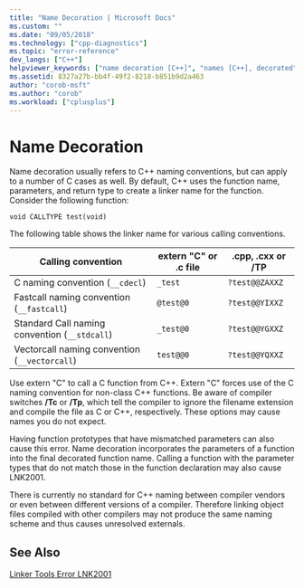 ```yaml
---
title: "Name Decoration | Microsoft Docs"
ms.custom: ""
ms.date: "09/05/2018"
ms.technology: ["cpp-diagnostics"]
ms.topic: "error-reference"
dev_langs: ["C++"]
helpviewer_keywords: ["name decoration [C++]", "names [C++], decorated", "decorated names, calling conventions"]
ms.assetid: 8327a27b-bb4f-49f2-8218-b851b9d2a463
author: "corob-msft"
ms.author: "corob"
ms.workload: ["cplusplus"]
---
```

# Name Decoration

Name decoration usually refers to C++ naming conventions, but can apply to a number of C cases as well. By default, C++ uses the function name, parameters, and return type to create a linker name for the function. Consider the following function:

```
void CALLTYPE test(void)  
```

The following table shows the linker name for various calling conventions.

|Calling convention|extern "C" or .c file|.cpp, .cxx or /TP|
|------------------------|---------------------------|------------------------|
|C naming convention (`__cdecl`)|`_test`|`?test@@ZAXXZ`|
|Fastcall naming convention (`__fastcall`)|`@test@0`|`?test@@YIXXZ`|
|Standard Call naming convention (`__stdcall`)|`_test@0`|`?test@@YGXXZ`|
|Vectorcall naming convention (`__vectorcall`)|`test@@0`|`?test@@YQXXZ`|

Use extern "C" to call a C function from C++. Extern "C" forces use of the C naming convention for non-class C++ functions. Be aware of compiler switches **/Tc** or **/Tp**, which tell the compiler to ignore the filename extension and compile the file as C or C++, respectively. These options may cause names you do not expect.

Having function prototypes that have mismatched parameters can also cause this error. Name decoration incorporates the parameters of a function into the final decorated function name. Calling a function with the parameter types that do not match those in the function declaration may also cause LNK2001.

There is currently no standard for C++ naming between compiler vendors or even between different versions of a compiler. Therefore linking object files compiled with other compilers may not produce the same naming scheme and thus causes unresolved externals.

## See Also

[Linker Tools Error LNK2001](../../error-messages/tool-errors/linker-tools-error-lnk2001.md)